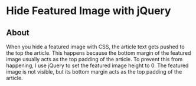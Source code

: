 Hide Featured Image with jQuery
===============================
About
-----
When you hide a featured image with CSS, the article text gets pushed to the top the article. This happens because the bottom margin of the featured image usually acts as the top padding of the article. To prevent this from happening, I use jQuery to set the featured image height to 0. The featured image is not visible, but its bottom margin acts as the top padding of the article. 


